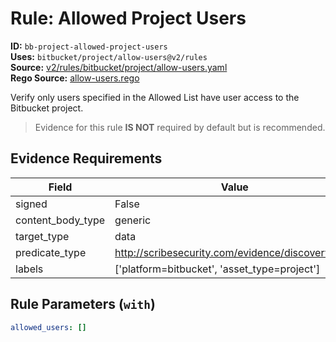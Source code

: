 # Rule: Allowed Project Users  
**ID:** `bb-project-allowed-project-users`  
**Uses:** `bitbucket/project/allow-users@v2/rules`  
**Source:** [v2/rules/bitbucket/project/allow-users.yaml](https://github.com/scribe-public/sample-policies/v2/rules/bitbucket/project/allow-users.yaml)  
**Rego Source:** [allow-users.rego](https://github.com/scribe-public/sample-policies/v2/rules/bitbucket/project/allow-users.rego)  

Verify only users specified in the Allowed List have user access to the Bitbucket project.

> Evidence for this rule **IS NOT** required by default but is recommended.


## Evidence Requirements  
| Field | Value |
|-------|-------|
| signed | False |
| content_body_type | generic |
| target_type | data |
| predicate_type | http://scribesecurity.com/evidence/discovery/v0.1 |
| labels | ['platform=bitbucket', 'asset_type=project'] |

## Rule Parameters (`with`)  
```yaml
allowed_users: []
```

